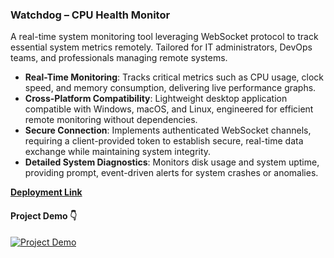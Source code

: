 ### Watchdog – CPU Health Monitor

A real-time system monitoring tool leveraging WebSocket protocol to track essential system metrics remotely. Tailored for IT administrators, DevOps teams, and professionals managing remote systems.

- **Real-Time Monitoring**: Tracks critical metrics such as CPU usage, clock speed, and memory consumption, delivering live performance graphs.
- **Cross-Platform Compatibility**: Lightweight desktop application compatible with Windows, macOS, and Linux, engineered for efficient remote monitoring without dependencies.
- **Secure Connection**: Implements authenticated WebSocket channels, requiring a client-provided token to establish secure, real-time data exchange while maintaining system integrity.
- **Detailed System Diagnostics**: Monitors disk usage and system uptime, providing prompt, event-driven alerts for system crashes or anomalies. 

[**Deployment Link**](https://watchdog.atanu.dev/) 

#### Project Demo 👇
[![**Project Demo**](https://img.youtube.com/vi/3VsL75qY7Ng/hqdefault.jpg)](https://youtu.be/3VsL75qY7Ng) 
